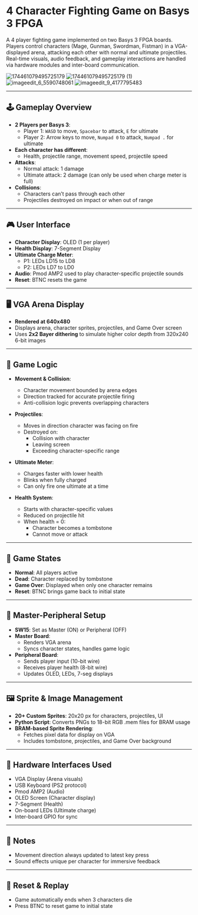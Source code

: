 # 4 Character Fighting Game on Basys 3 FPGA

A 4 player fighting game implemented on two Basys 3 FPGA boards. Players control characters (Mage, Gunman, Swordman, Fistman) in a VGA-displayed arena, attacking each other with normal and ultimate projectiles. Real-time visuals, audio feedback, and gameplay interactions are handled via hardware modules and inter-board communication.

![174461079495725179](https://github.com/user-attachments/assets/d01746f1-9a7f-4ac0-8cc1-e4dd7693b3e2)
![174461079495725179 (1)](https://github.com/user-attachments/assets/d6756458-b48f-4a2a-9c96-a8d6a57b140c)
![imageedit_6_5590748061](https://github.com/user-attachments/assets/f8c17fa2-342f-4c24-8db8-403445e341f3)
![imageedit_9_4177795483](https://github.com/user-attachments/assets/1ec48539-f5c3-4bbe-816e-99eeda33fd27)



---

## 🕹 Gameplay Overview

- **2 Players per Basys 3**: 
  - Player 1: `WASD` to move, `Spacebar` to attack, `E` for ultimate
  - Player 2: Arrow keys to move, `Numpad 0` to attack, `Numpad .` for ultimate
- **Each character has different**: 
  - Health, projectile range, movement speed, projectile speed
- **Attacks**: 
  - Normal attack: 1 damage
  - Ultimate attack: 2 damage (can only be used when charge meter is full)
- **Collisions**: 
  - Characters can’t pass through each other
  - Projectiles destroyed on impact or when out of range

---

## 🎮 User Interface

- **Character Display**: OLED (1 per player)
- **Health Display**: 7-Segment Display
- **Ultimate Charge Meter**: 
  - P1: LEDs LD15 to LD8
  - P2: LEDs LD7 to LD0
- **Audio**: Pmod AMP2 used to play character-specific projectile sounds
- **Reset**: BTNC resets the game

---

## 🖥 VGA Arena Display

- **Rendered at 640x480**
- Displays arena, character sprites, projectiles, and Game Over screen
- Uses **2x2 Bayer dithering** to simulate higher color depth from 320x240 6-bit images

---

## 🧠 Game Logic

- **Movement & Collision**:
  - Character movement bounded by arena edges
  - Direction tracked for accurate projectile firing
  - Anti-collision logic prevents overlapping characters

- **Projectiles**:
  - Moves in direction character was facing on fire
  - Destroyed on:
    - Collision with character
    - Leaving screen
    - Exceeding character-specific range

- **Ultimate Meter**:
  - Charges faster with lower health
  - Blinks when fully charged
  - Can only fire one ultimate at a time

- **Health System**:
  - Starts with character-specific values
  - Reduced on projectile hit
  - When health = 0:
    - Character becomes a tombstone
    - Cannot move or attack

---

## 🔄 Game States

- **Normal**: All players active
- **Dead**: Character replaced by tombstone
- **Game Over**: Displayed when only one character remains
- **Reset**: BTNC brings game back to initial state

---

## 🔗 Master-Peripheral Setup

- **SW15**: Set as Master (ON) or Peripheral (OFF)
- **Master Board**:
  - Renders VGA arena
  - Syncs character states, handles game logic
- **Peripheral Board**:
  - Sends player input (10-bit wire)
  - Receives player health (8-bit wire)
  - Updates OLED, LEDs, 7-seg displays

---

## 🖼 Sprite & Image Management

- **20+ Custom Sprites**: 20x20 px for characters, projectiles, UI
- **Python Script**: Converts PNGs to 18-bit RGB .mem files for BRAM usage
- **BRAM-based Sprite Rendering**:
  - Fetches pixel data for display on VGA
  - Includes tombstone, projectiles, and Game Over background

---

## 🔧 Hardware Interfaces Used

- VGA Display (Arena visuals)
- USB Keyboard (PS2 protocol)
- Pmod AMP2 (Audio)
- OLED Screen (Character display)
- 7-Segment (Health)
- On-board LEDs (Ultimate charge)
- Inter-board GPIO for sync

---

## 📌 Notes

- Movement direction always updated to latest key press
- Sound effects unique per character for immersive feedback

---

## 🚀 Reset & Replay

- Game automatically ends when 3 characters die
- Press BTNC to reset game to initial state
